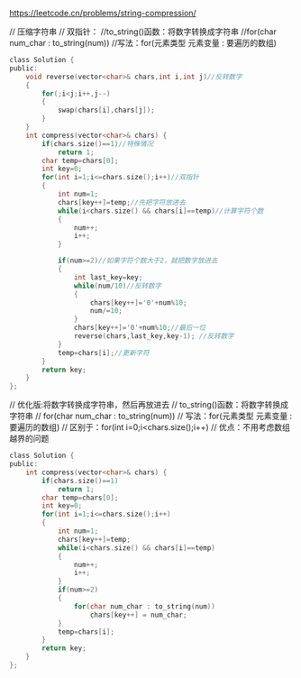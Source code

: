 https://leetcode.cn/problems/string-compression/

// 压缩字符串
// 双指针：
//to_string()函数：将数字转换成字符串
//for(char num_char : to_string(num))
//写法：for(元素类型 元素变量 : 要遍历的数组)
```C
class Solution {
public:
    void reverse(vector<char>& chars,int i,int j)//反转数字
    {
        for(;i<j;i++,j--)
        {
            swap(chars[i],chars[j]);
        }
    }
    int compress(vector<char>& chars) {
        if(chars.size()==1)//特殊情况
            return 1;
        char temp=chars[0];
        int key=0;
        for(int i=1;i<=chars.size();i++)//双指针
        {
            int num=1;
            chars[key++]=temp;//先把字符放进去
            while(i<chars.size() && chars[i]==temp)//计算字符个数
            {
                num++;
                i++;
            }

            if(num>=2)//如果字符个数大于2，就把数字放进去
            {
                int last_key=key;
                while(num/10)//反转数字
                {
                    chars[key++]='0'+num%10;
                    num/=10;
                }
                chars[key++]='0'+num%10;//最后一位
                reverse(chars,last_key,key-1); //反转数字
            }
            temp=chars[i];//更新字符
        }
        return key;
    }
};
```

// 优化版:将数字转换成字符串，然后再放进去
// to_string()函数：将数字转换成字符串
// for(char num_char : to_string(num))
// 写法：for(元素类型 元素变量 : 要遍历的数组)
// 区别于：for(int i=0;i<chars.size();i++)
// 优点：不用考虑数组越界的问题
```C
class Solution {
public:
    int compress(vector<char>& chars) {
        if(chars.size()==1)
            return 1;
        char temp=chars[0];
        int key=0;
        for(int i=1;i<=chars.size();i++)
        {
            int num=1;
            chars[key++]=temp;
            while(i<chars.size() && chars[i]==temp)
            {
                num++;
                i++;
            }
            if(num>=2)
            {
                for(char num_char : to_string(num)) 
                    chars[key++] = num_char;
            }
            temp=chars[i];
        }
        return key;
    }
};
```